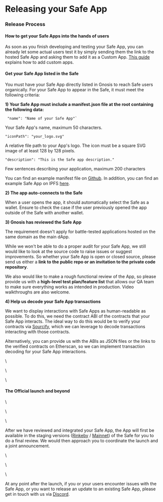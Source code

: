 # Releasing your Safe App

### Release Process

#### How to get your Safe Apps into the hands of users

As soon as you finish developing and testing your Safe App, you can already let some actual users test it by simply sending them the link to the hosted Safe App and asking them to add it as a Custom App. [This guide](https://help.gnosis-safe.io/en/articles/4022030-add-a-custom-safe-app) explains how to add custom apps.

#### Get your Safe App listed in the Safe

You must have your Safe App directly listed in Gnosis to reach Safe users organically. For your Safe App to appear in the Safe, it must meet the following criteria:

**1) Your Safe App must include a manifest.json file at the root containing the following data:**

``  "name": "Name of your Safe App"` ``

Your Safe App's name, maximum 50 characters.

`"iconPath": "your_logo.svg"`

A relative file path to your App's logo. The icon must be a square SVG image of at least 128 by 128 pixels.

`"description": "This is the Safe app description."`

Few sentences describing your application, maximum 200 characters

You can find an example manifest file on [Github](https://github.com/gnosis/safe-apps-sdk/blob/master/packages/cra-template-safe-app/template/public/manifest.json). In addition, you can find an example Safe App on IPFS [here](https://ipfs.io/ipfs/QmTgnb1J9FDR9gimptzvaEiNa25s92iQy37GyqYfwZw8Aj/).

**2) The app auto-connects to the Safe**

When a user opens the app, it should automatically select the Safe as a wallet. Ensure to check the case if the user previously opened the app outside of the Safe with another wallet.

**3) Gnosis has reviewed the Safe App**

The requirement doesn't apply for battle-tested applications hosted on the same domain as the main dApp.

While we won't be able to do a proper audit for your Safe App, we still would like to look at the source code to raise issues or suggest improvements. So whether your Safe App is open or closed source, please send us either a **link to the public repo or an invitation to the private code repository**.

We also would like to make a rough functional review of the App, so please provide us with a **high-level test plan/feature list** that allows our QA team to make sure everything works as intended in production. Video walkthroughs are also welcome.

**4) Help us decode your Safe App transactions**

We want to display interactions with Safe Apps as human-readable as possible. To do this, we need the contract ABI of the contracts that your Safe App interacts. The ideal way to do this would be to verify your contracts via [Sourcify](https://github.com/ethereum/sourcify), which we can leverage to decode transactions interacting with those contracts.

Alternatively, you can provide us with the ABIs as JSON files or the links to the verified contracts on Etherscan, so we can implement transaction decoding for your Safe App interactions.

\


\


\


#### The Official launch and beyond

\


\


\


After we have reviewed and integrated your Safe App, the App will first be available in the staging versions ([Rinkeby](http://safe-team-rinkeby.staging.gnosisdev.com/app/#/) / [Mainnet](http://safe-team-mainnet.staging.gnosisdev.com/app/#/)) of the Safe for you to do a final review. We would then approach you to coordinate the launch and a joint announcement.

\


\


\


At any point after the launch, if you or your users encounter issues with the Safe App, or you want to release an update to an existing Safe App, please get in touch with us via [Discord](https://discord.gg/FPMRAwK).
